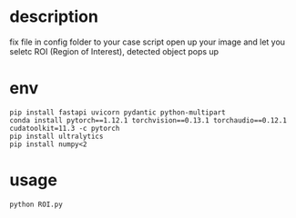 
# description
fix file in config folder to your case
script open up your image and let you seletc ROI (Region of Interest), detected object pops up 
# env
```
pip install fastapi uvicorn pydantic python-multipart
conda install pytorch==1.12.1 torchvision==0.13.1 torchaudio==0.12.1 cudatoolkit=11.3 -c pytorch
pip install ultralytics
pip install numpy<2
```
# usage
```
python ROI.py
```